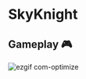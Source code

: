 # SkyKnight

## Gameplay 🎮
![ezgif com-optimize](https://user-images.githubusercontent.com/110739078/235326251-25b5ffc8-9748-4d23-871d-690264d5cc9e.gif)
